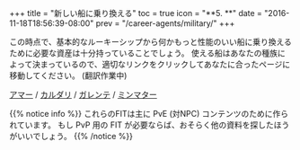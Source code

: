 +++ title = "新しい船に乗り換える" toc = true icon = "**5. **" date = "2016-11-18T18:56:39-08:00" prev = "/career-agents/military/" +++

この時点で、基本的なルーキーシップから何かもっと性能のいい船に乗り換えるために必要な資産は十分持っていることでしょう。 使える船はあなたの種族によって決まっているので、適切なリンクをクリックしてあなたに合ったページに移動してください。 (翻訳作業中)

[アマー](/upgrading-ships/amarr/) / [カルダリ](/upgrading-ships/caldari/) / [ガレンテ](/upgrading-ships/gallente/) / [ミンマター](/upgrading-ships/minmatar/)

{{% notice info %}} これらのFITは主に PvE (対NPC) コンテンツのために作られています。 もし PvP 用の FIT が必要ならば、おそらく他の資料を探したほうがいいでしょう。 {{% /notice %}}